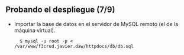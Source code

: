 ## Probando el despliegue (7/9) ##

- Importar la base de datos en el servidor de MySQL remoto (el de la máquina virtual).

        $ mysql -u root -p < /var/www/f3crud.javier.daw/httpdocs/db/db.sql